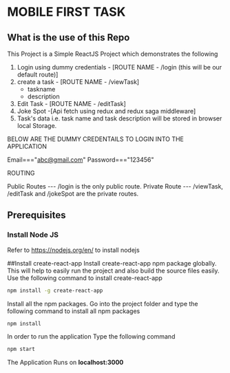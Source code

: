 # MOBILE FIRST TASK

## What is the use of this Repo

This Project is a Simple ReactJS Project which demonstrates the following

1. Login using dummy credentials - [ROUTE NAME - /login (this will be our default route)]
2. create a task - [ROUTE NAME - /viewTask]
   - taskname
   - description
3. Edit Task - [ROUTE NAME - /editTask]
4. Joke Spot -[Api fetch using redux and redux saga middleware]
5. Task's data i.e. task name and task description will be stored in browser local Storage.

BELOW ARE THE DUMMY CREDENTAILS TO LOGIN INTO THE APPLICATION

Email==="abc@gmail.com"
Password==="123456"

ROUTING

Public Routes --- /login is the only public route.
Private Route --- /viewTask, /editTask and /jokeSpot are the private routes.

## Prerequisites

### Install Node JS
Refer to https://nodejs.org/en/ to install nodejs

##Install create-react-app
Install create-react-app npm package globally. This will help to easily run the project and also build the source files easily. Use the following command to install create-react-app

```bash
npm install -g create-react-app
```

Install all the npm packages. Go into the project folder and type the following command to install all npm packages

```bash
npm install
```

In order to run the application Type the following command

```bash
npm start
```


The Application Runs on **localhost:3000**
